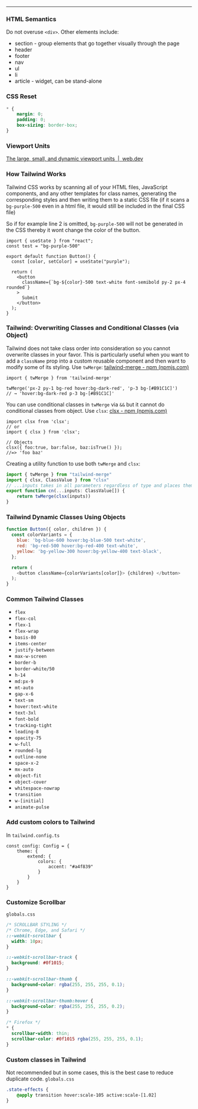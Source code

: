 ---------------
### HTML Semantics
Do not overuse `<div>`. Other elements include:
- section - group elements that go together visually through the page
- header
- footer
- nav
- ul
- li
- article - widget, can be stand-alone
### CSS Reset
```css
* {
	margin: 0;
	padding: 0;
	box-sizing: border-box;
}
```
### Viewport Units
[The large, small, and dynamic viewport units  |  web.dev](https://web.dev/blog/viewport-units)
### How Tailwind Works
Tailwind CSS works by scanning all of your HTML files, JavaScript components, and any other templates for class names, generating the corresponding styles and then writing them to a static CSS file (if it scans a `bg-purple-500` even in a html file, it would still be included in the final CSS file) 

So if for example line 2 is omitted, `bg-purple-500` will not be generated in the CSS thereby it wont change the color of the button.
```tsx
import { useState } from "react";
const test = "bg-purple-500"

export default function Button() {
  const [color, setColor] = useState("purple");

  return (
    <button
      className={`bg-${color}-500 text-white font-semibold py-2 px-4 rounded`}
    >
      Submit
    </button>
  );
}
```
### Tailwind: Overwriting Classes and Conditional Classes (via Object)
Tailwind does not take class order into consideration so you cannot overwrite classes in your favor. This is particularly useful when you want to add a `className` prop into a custom reusable component and then want to modify some of its styling.
Use `twMerge`: [tailwind-merge - npm (npmjs.com)](https://www.npmjs.com/package/tailwind-merge)
```tsx
import { twMerge } from 'tailwind-merge'

twMerge('px-2 py-1 bg-red hover:bg-dark-red', 'p-3 bg-[#B91C1C]')
// → 'hover:bg-dark-red p-3 bg-[#B91C1C]'
```
You can use conditional classes in `twMerge` via `&&` but it cannot do conditional classes from object. Use `clsx`: [clsx - npm (npmjs.com)](https://www.npmjs.com/package/clsx)
```tsx
import clsx from 'clsx';
// or
import { clsx } from 'clsx';

// Objects
clsx({ foo:true, bar:false, baz:isTrue() });
//=> 'foo baz'
```
Creating a utility function to use both `twMerge` and `clsx`:
```js
import { twMerge } from "tailwind-merge"
import { clsx, ClassValue } from "clsx"
// ...inputs takes in all parameters regardless of type and places them in an array
export function cn(...inputs: ClassValue[]) {
	return twMerge(clsx(inputs))
}
```
### Tailwind Dynamic Classes Using Objects
```js
function Button({ color, children }) {
  const colorVariants = {
    blue: 'bg-blue-600 hover:bg-blue-500 text-white',
    red: 'bg-red-500 hover:bg-red-400 text-white',
    yellow: 'bg-yellow-300 hover:bg-yellow-400 text-black',
  };

  return (
    <button className={colorVariants[color]}> {children} </button>
  );
}
```
### Common Tailwind Classes
- `flex`
- `flex-col`
- `flex-1`
- `flex-wrap`
- `basis-80`
- `items-center`
- `justify-between`
- `max-w-screen`
- `border-b`
- `border-white/50` 
- `h-14`
- `md:px-9`
- `mt-auto`
- `gap-x-6`
- `text-sm`
- `hover:text-white`
- `text-3xl`
- `font-bold`
- `tracking-tight`
- `leading-8`
- `opacity-75`
- `w-full`
- `rounded-lg`
- `outline-none`
- `space-x-2`
- `mx-auto`
- `object-fit`
- `object-cover`
- `whitespace-nowrap`
- `transition`
- `w-[initial]`
- `animate-pulse`
### Add custom colors to Tailwind
In `tailwind.config.ts`
```tsx
const config: Config = {
	theme: {
		extend: {
			colors: {
				accent: "#a4f839"
			}
		}
	}
}
```
### Customize Scrollbar
`globals.css`
```css
/* SCROLLBAR STYLING */
/* Chrome, Edge, and Safari */
::-webkit-scrollbar {
  width: 10px;
}

::-webkit-scrollbar-track {
  background: #0f1015;
}

::-webkit-scrollbar-thumb {
  background-color: rgba(255, 255, 255, 0.1);
}

::-webkit-scrollbar-thumb:hover {
  background-color: rgba(255, 255, 255, 0.2);
}

/* Firefox */
* {
  scrollbar-width: thin;
  scrollbar-color: #0f1015 rgba(255, 255, 255, 0.1);
}
```
### Custom classes in Tailwind
Not recommended but in some cases, this is the best case to reduce duplicate code.
`globals.css`
```css
.state-effects {
	@apply transition hover:scale-105 active:scale-[1.02]
}
```